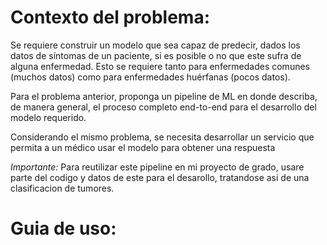 # Contexto del problema: 
Se requiere construir un modelo que sea capaz de predecir, dados los datos de síntomas de un paciente, si es posible o no que este sufra de alguna enfermedad. Esto se requiere tanto para enfermedades comunes (muchos datos) como para enfermedades huérfanas (pocos datos). 

Para el problema anterior, proponga un pipeline de ML en donde describa, de manera general, el proceso completo end-to-end para el desarrollo del modelo requerido.

Considerando el mismo problema, se necesita desarrollar un servicio que permita a un médico usar el modelo para obtener una respuesta

*Importante:* Para reutilizar este pipeline en mi proyecto de grado, usare parte del codigo y datos de este para el desarollo, tratandose asi de una clasificacion de tumores. 

# Guia de uso:

